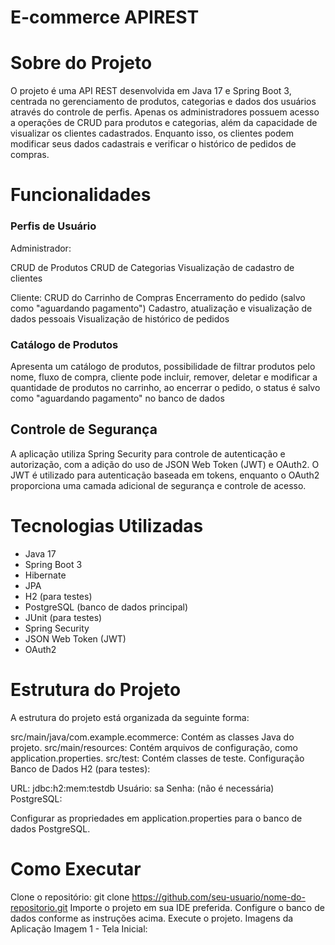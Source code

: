 # E-commerce APIREST

# Sobre do Projeto
O projeto é uma API REST desenvolvida em Java 17 e Spring Boot 3, centrada no gerenciamento de produtos, categorias e dados dos usuários através do controle de perfis. Apenas os administradores possuem acesso a operações de CRUD para produtos e categorias, além da capacidade de visualizar os clientes cadastrados. Enquanto isso, os clientes podem modificar seus dados cadastrais e verificar o histórico de pedidos de compras.

# Funcionalidades
### Perfis de Usuário
Administrador:

CRUD de Produtos
CRUD de Categorias
Visualização de cadastro de clientes

Cliente:
CRUD do Carrinho de Compras
Encerramento do pedido (salvo como "aguardando pagamento")
Cadastro, atualização e visualização de dados pessoais
Visualização de histórico de pedidos

### Catálogo de Produtos
Apresenta um catálogo de produtos,
possibilidade de filtrar produtos pelo nome, 
fluxo de compra, cliente pode incluir, remover, deletar e modificar a quantidade de produtos no carrinho,
ao encerrar o pedido, o status é salvo como "aguardando pagamento" no banco de dados
## Controle de Segurança

A aplicação utiliza Spring Security para controle de autenticação e autorização, com a adição do uso de JSON Web Token (JWT) e OAuth2. O JWT é utilizado para autenticação baseada em tokens, enquanto o OAuth2 proporciona uma camada adicional de segurança e controle de acesso.

# Tecnologias Utilizadas
* Java 17
* Spring Boot 3
* Hibernate
* JPA
* H2 (para testes)
* PostgreSQL (banco de dados principal)
* JUnit (para testes)
* Spring Security
* JSON Web Token (JWT)
* OAuth2

# Estrutura do Projeto
A estrutura do projeto está organizada da seguinte forma:

src/main/java/com.example.ecommerce: Contém as classes Java do projeto.
src/main/resources: Contém arquivos de configuração, como application.properties.
src/test: Contém classes de teste.
Configuração
Banco de Dados
H2 (para testes):

URL: jdbc:h2:mem:testdb
Usuário: sa
Senha: (não é necessária)
PostgreSQL:

Configurar as propriedades em application.properties para o banco de dados PostgreSQL.
# Como Executar
Clone o repositório: git clone https://github.com/seu-usuario/nome-do-repositorio.git
Importe o projeto em sua IDE preferida.
Configure o banco de dados conforme as instruções acima.
Execute o projeto.
Imagens da Aplicação
Imagem 1 - Tela Inicial:
